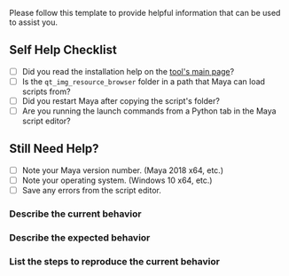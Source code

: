 Please follow this template to provide helpful information that can be used to assist you.

## Self Help Checklist

- [ ] Did you read the installation help on the [tool's main page](https://github.com/leocov-dev/maya-qt-img-resource-browser#installation-and-use)?
- [ ] Is the ``qt_img_resource_browser`` folder in a path that Maya can load scripts from?
- [ ] Did you restart Maya after copying the script's folder?
- [ ] Are you running the launch commands from a Python tab in the Maya script editor?

## Still Need Help?
- [ ] Note your Maya version number. (Maya 2018 x64, etc.)
- [ ] Note your operating system. (Windows 10 x64, etc.)
- [ ] Save any errors from the script editor.

### Describe the current behavior

### Describe the expected behavior

### List the steps to reproduce the current behavior